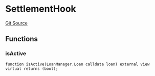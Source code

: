 # SettlementHook
[Git Source](https://github.com/AstariaXYZ/starport/blob/3b5262d09059b9ae5a2377a67d883d25f8ae5aab/src/hooks/SettlementHook.sol)


## Functions
### isActive


```solidity
function isActive(LoanManager.Loan calldata loan) external view virtual returns (bool);
```

